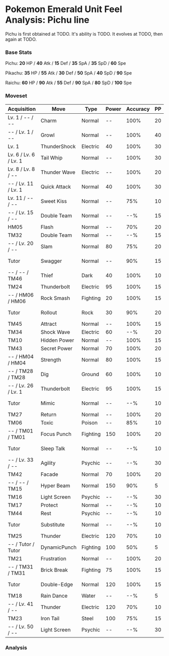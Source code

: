 # Pokemon Emerald Unit Feel Analysis: Pichu line

Pichu is first obtained at TODO. It's ability is TODO. It evolves at TODO, then again at TODO.

### Base Stats

Pichu: **20** HP / **40** Atk / **15** Def / **35** SpA / **35** SpD / **60** Spe

Pikachu: **35** HP / **55** Atk / **30** Def / **50** SpA / **40** SpD / **90** Spe

Raichu: **60** HP / **90** Atk / **55** Def / **90** SpA / **80** SpD / **100** Spe

### Moveset

|Acquisition          |Move        |Type    |Power|Accuracy|PP |Notes                    |
|---                  |---         |---     |---  |---     |---|---                      |
|Lv. 1 / -- / --      |Charm       |Normal  |--   |100%    |20 |                         |
|-- / Lv. 1 / --      |Growl       |Normal  |--   |100%    |40 |                         |
|Lv. 1                |ThunderShock|Electric|40   |100%    |30 |                         |
|Lv. 6 / Lv. 6 / Lv. 1|Tail Whip   |Normal  |--   |100%    |30 |                         |
|Lv. 8 / Lv. 8 / --   |Thunder Wave|Electric|--   |100%    |20 |                         |
|-- / Lv. 11 / Lv. 1  |Quick Attack|Normal  |40   |100%    |30 |                         |
|Lv. 11 / -- / --     |Sweet Kiss  |Normal  |--   |75%     |10 |                         |
|-- / Lv. 15 / --     |Double Team |Normal  |--   |--%     |15 |                         |
|HM05                 |Flash       |Normal  |--   |70%     |20 |                         |
|TM32                 |Double Team |Normal  |--   |--%     |15 |                         |
|-- / Lv. 20 / --     |Slam        |Normal  |80   |75%     |20 |                         |
|Tutor                |Swagger     |Normal  |--   |90%     |15 |Emerald only             |
|-- / -- / TM46       |Thief       |Dark    |40   |100%    |10 |                         |
|TM24                 |Thunderbolt |Electric|95   |100%    |15 |                         |
|-- / HM06 / HM06     |Rock Smash  |Fighting|20   |100%    |15 |                         |
|Tutor                |Rollout     |Rock    |30   |90%     |20 |Emerald only             |
|TM45                 |Attract     |Normal  |--   |100%    |15 |                         |
|TM34                 |Shock Wave  |Electric|60   |--%     |20 |                         |
|TM10                 |Hidden Power|Normal  |--   |100%    |15 |                         |
|TM43                 |Secret Power|Normal  |70   |100%    |20 |                         |
|-- / HM04 / HM04     |Strength    |Normal  |80   |100%    |15 |                         |
|-- / TM28 / TM28     |Dig         |Ground  |60   |100%    |10 |                         |
|-- / Lv. 26 / Lv. 1  |Thunderbolt |Electric|95   |100%    |15 |                         |
|Tutor                |Mimic       |Normal  |--   |--%     |10 |Emerald only             |
|TM27                 |Return      |Normal  |--   |100%    |20 |                         |
|TM06                 |Toxic       |Poison  |--   |85%     |10 |                         |
|-- / TM01 / TM01     |Focus Punch |Fighting|150  |100%    |20 |                         |
|Tutor                |Sleep Talk  |Normal  |--   |--%     |10 |Emerald only             |
|-- / Lv. 33 / --     |Agility     |Psychic |--   |--%     |30 |                         |
|TM42                 |Facade      |Normal  |70   |100%    |20 |                         |
|-- / -- / TM15       |Hyper Beam  |Normal  |150  |90%     |5  |                         |
|TM16                 |Light Screen|Psychic |--   |--%     |30 |                         |
|TM17                 |Protect     |Normal  |--   |--%     |10 |                         |
|TM44                 |Rest        |Psychic |--   |--%     |10 |                         |
|Tutor                |Substitute  |Normal  |--   |--%     |10 |Emerald only             |
|TM25                 |Thunder     |Electric|120  |70%     |10 |                         |
|-- / Tutor / Tutor   |DynamicPunch|Fighting|100  |50%     |5  |                         |
|TM21                 |Frustration |Normal  |--   |100%    |20 |                         |
|-- / TM31 / TM31     |Brick Break |Fighting|75   |100%    |15 |                         |
|Tutor                |Double-Edge |Normal  |120  |100%    |15 |Emerald only             |
|TM18                 |Rain Dance  |Water   |--   |--%     |5  |                         |
|-- / Lv. 41 / --     |Thunder     |Electric|120  |70%     |10 |                         |
|TM23                 |Iron Tail   |Steel   |100  |75%     |15 |                         |
|-- / Lv. 50 / --     |Light Screen|Psychic |--   |--%     |30 |                         |

### Analysis
